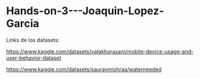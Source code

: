 # Hands-on-3---Joaquin-Lopez-Garcia

Links de los datasets:

https://www.kaggle.com/datasets/valakhorasani/mobile-device-usage-and-user-behavior-dataset

https://www.kaggle.com/datasets/sauravmishraa/waterneeded

